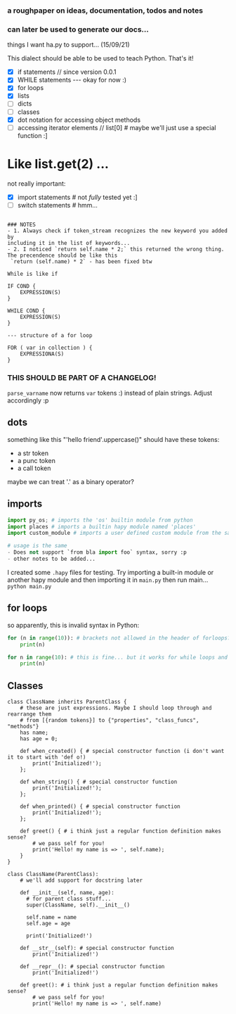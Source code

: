### a roughpaper on ideas, documentation, todos and notes
### can later be used to generate our docs...

things I want ha.py to support... (15/09/21)

This dialect should be able to be used to teach Python. That's it!

- [x] if statements // since version 0.0.1
- [x] WHILE statements
--- okay for now :)
- [x] for loops
- [x] lists
- [ ] dicts
- [ ] classes
- [x] dot notation for accessing object methods
- [ ] accessing iterator elements // list[0] # maybe we'll just use a special function :]
# Like list.get(2) ...
 not really important:
- [x] import statements # not _fully_ tested yet :]
- [ ] switch statements # hmm...

```

### NOTES
- 1. Always check if token_stream recognizes the new keyword you added by
including it in the list of keywords... 
- 2. I noticed `return self.name * 2;` this returned the wrong thing. The precendence should be like this
 `return (self.name) * 2` - has been fixed btw

While is like if

IF COND {
	EXPRESSION(S)
}

WHILE COND {
	EXPRESSION(S)
}

--- structure of a for loop

FOR ( var in collection ) {
	EXPRESSIONA(S)
}

```

### THIS SHOULD BE PART OF A CHANGELOG!

`parse_varname` now returns `var` tokens :) instead of plain strings. Adjust accordingly :p

<!-- PYTHON SUBLIME TEXT SETTINGS
{
	"ensure_newline_at_eof_on_save": true,
	"rulers": [
		72, 79
	],
	"tab_size": 4,
	"translate_tabs_to_spaces": false,
	"trim_trailing_white_space_on_save": true,
}
-->

## dots
something like this "'hello friend'.uppercase()" should have these tokens:
- a str token
- a punc token
- a call token

maybe we can treat '.' as a binary operator?

## imports

```python
import py_os; # imports the 'os' builtin module from python
import places # imports a builtin hapy module named 'places'
import custom_module # imports a user defined custom module from the same directory

# usage is the same
- Does not support `from bla import foo` syntax, sorry :p
- other notes to be added...
```

I created some `.hapy` files for testing.
Try importing a built-in module or another hapy module and then importing it in `main.py` then
run main... `python main.py`

## for loops

so apparently, this is invalid syntax in Python:

```python
for (n in range(10)): # brackets not allowed in the header of forloops?
	print(n)
```

```python
for n in range(10): # this is fine... but it works for while loops and ifs
	print(n)
```

## Classes

```text
class ClassName inherits ParentClass {
	# these are just expressions. Maybe I should loop through and rearrange them
	# from [{random tokens}] to {"properties", "class_funcs", "methods"}
	has name;
	has age = 0;

	def when_created() { # special constructor function (i don't want it to start with 'def o!)
		print('Initialized!');
	};

	def when_string() { # special constructor function
		print('Initialized!');
	};

	def when_printed() { # special constructor function
		print('Initialized!');
	};

	def greet() { # i think just a regular function definition makes sense?
		# we pass self for you!
		print('Hello! my name is => ', self.name);
	}
}

```

```text
class ClassName(ParentClass):
	# we'll add support for docstring later

	def __init__(self, name, age):
	  # for parent class stuff...
      super(ClassName, self).__init__()

      self.name = name
      self.age = age

      print('Initialized!')

	def __str__(self): # special constructor function
		print('Initialized!')

	def __repr__(): # special constructor function
		print('Initialized!')

	def greet(): # i think just a regular function definition makes sense?
		# we pass self for you!
		print('Hello! my name is => ', self.name)

```